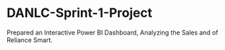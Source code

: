 # DANLC-Sprint-1-Project
Prepared an Interactive Power BI Dashboard, Analyzing the Sales and of Reliance Smart.
